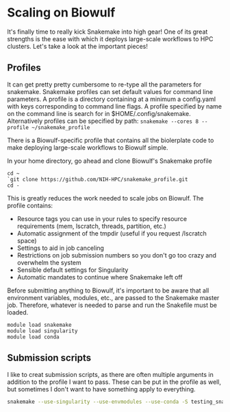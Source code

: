 # Scaling on Biowulf

It's finally time to really kick Snakemake into high gear! One of its great strengths is the ease with which it deploys large-scale
workflows to HPC clusters. Let's take a look at the important pieces!

## Profiles

It can get pretty pretty cumbersome to re-type all the parameters for snakemake. Snakemake profiles can set default values for command line parameters. A profile is a directory containing at a minimum a config.yaml with keys corresponding to command line flags. A profile specified by name on the command line is search for in $HOME/.config/snakemake. Alternatively profiles can be specified by path: 
`snakemake --cores 8 --profile ~/snakemake_profile`

There is a Biowulf-specific profile that contains all the biolerplate code to make deploying large-scale workflows to Biowulf simple.

In your home directory, go ahead and clone Biowulf's Snakemake profile
```
cd ~
`git clone https://github.com/NIH-HPC/snakemake_profile.git
cd -
```

This is greatly reduces the work needed to scale jobs on Biowulf. The profile contains:
- Resource tags you can use in your rules to specify resource requirements (mem, lscratch, threads, partition, etc.)
- Automatic assignment of the tmpdir (useful if you request /lscratch space)
- Settings to aid in job canceling
- Restrictions on job submission numbers so you don't go too crazy and overwhelm the system
- Sensible default settings for Singularity
- Automatic mandates to continue where Snakemake left off

Before submitting anything to Biowulf, it's important to be aware that all environment variables, modules, etc., are passed 
to the Snakemake master job. Therefore, whatever is needed to parse and run the Snakefile must be loaded.
```snakemake
module load snakemake
module load singularity
module load conda
```

## Submission scripts

I like to creat submission scripts, as there are often multiple arguments in addition to the profile I want to pass. These can be put in the profile as well, but sometimes I don't want to have something apply to everything. 

```bash
snakemake --use-singularity --use-envmodules --use-conda -S testing_snakefile
```

